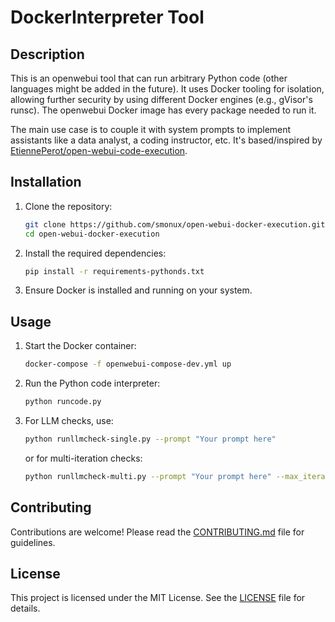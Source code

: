 # DockerInterpreter Tool

## Description

This is an openwebui tool that can run arbitrary Python code (other languages might be added in the future). It uses Docker tooling for isolation, allowing further security by using different Docker engines (e.g., gVisor's runsc). The openwebui Docker image has every package needed to run it.

The main use case is to couple it with system prompts to implement assistants like a data analyst, a coding instructor, etc. It's based/inspired by [EtiennePerot/open-webui-code-execution](https://github.com/EtiennePerot/open-webui-code-execution).

## Installation

1. Clone the repository:
   ```bash
   git clone https://github.com/smonux/open-webui-docker-execution.git
   cd open-webui-docker-execution
   ```

2. Install the required dependencies:
   ```bash
   pip install -r requirements-pythonds.txt
   ```

3. Ensure Docker is installed and running on your system.

## Usage

1. Start the Docker container:
   ```bash
   docker-compose -f openwebui-compose-dev.yml up
   ```

2. Run the Python code interpreter:
   ```bash
   python runcode.py
   ```

3. For LLM checks, use:
   ```bash
   python runllmcheck-single.py --prompt "Your prompt here"
   ```

   or for multi-iteration checks:
   ```bash
   python runllmcheck-multi.py --prompt "Your prompt here" --max_iterations 5
   ```

## Contributing

Contributions are welcome! Please read the [CONTRIBUTING.md](CONTRIBUTING.md) file for guidelines.

## License

This project is licensed under the MIT License. See the [LICENSE](LICENSE) file for details.
